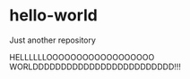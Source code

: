 # hello-world
Just another repository


HELLLLLLOOOOOOOOOOOOOOOOOO WORLDDDDDDDDDDDDDDDDDDDDDDDDD!!!
